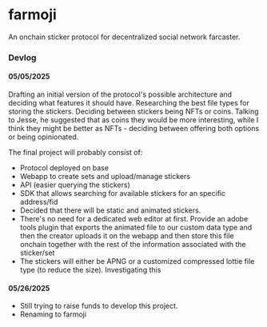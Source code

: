 # farmoji

An onchain sticker protocol for decentralized social network farcaster.


### Devlog

#### 05/05/2025

Drafting an initial version of the protocol's possible architecture and deciding what features it should have. Researching the best file types for storing the stickers. Deciding between stickers being NFTs or coins. Talking to Jesse, he suggested that as coins they would be more interesting, while I think they might be better as NFTs - deciding between offering both options or being opinionated.

The final project will probably consist of:
- Protocol deployed on base
- Webapp to create sets and upload/manage stickers
- API (easier querying the stickers) 
- SDK that allows searching for available stickers for an specific address/fid
- Decided that there will be static and animated stickers. 
- There's no need for a dedicated web editor at first. Provide an adobe tools plugin that exports the animated file to our custom data type and then the creator uploads it on the webapp and then store this file onchain together with the rest of the information associated with the sticker/set
- The stickers will either be APNG or a customized compressed lottie file type (to reduce the size). Investigating this


#### 05/26/2025

- Still trying to raise funds to develop this project. 
- Renaming to farmoji
